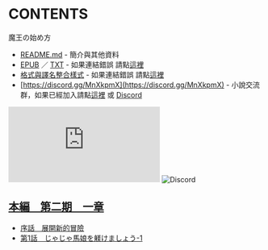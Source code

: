 # CONTENTS

魔王の始め方


- [README.md](README.md) - 簡介與其他資料
- [EPUB](https://gitlab.com/demonovel/epub-txt/blob/master/user/%E9%AD%94%E7%8E%8B%E3%81%AE%E5%A7%8B%E3%82%81%E6%96%B9.epub) ／ [TXT](https://gitlab.com/demonovel/epub-txt/blob/master/user/out/%E9%AD%94%E7%8E%8B%E3%81%AE%E5%A7%8B%E3%82%81%E6%96%B9.out.txt) - 如果連結錯誤 請點[這裡](https://gitlab.com/demonovel/epub-txt/tree/master)
- [格式與譯名整合樣式](https://github.com/bluelovers/node-novel/blob/master/lib/locales/%E9%AD%94%E7%8E%8B%E3%81%AE%E5%A7%8B%E3%82%81%E6%96%B9.ts) - 如果連結錯誤 請點[這裡](https://github.com/bluelovers/node-novel/tree/master/lib/locales)
- [https://discord.gg/MnXkpmX](https://discord.gg/MnXkpmX) - 小說交流群，如果已經加入請點[這裡](https://discordapp.com/channels/467794087769014273/467794088285175809) 或 [Discord](https://discordapp.com/channels/@me)


![導航目錄](https://chart.apis.google.com/chart?cht=qr&chs=150x150&chl=https://gitee.com/bluelovers/novel/blob/master/user/魔王の始め方/導航目錄.md)  ![Discord](https://chart.apis.google.com/chart?cht=qr&chs=150x150&chl=https://discord.gg/MnXkpmX)




## [本編　第二期　一章](00090_%E6%9C%AC%E7%B7%A8%E3%80%80%E7%AC%AC%E4%BA%8C%E6%9C%9F%E3%80%80%E4%B8%80%E7%AB%A0)

- [序話　展開新的冒險](00090_%E6%9C%AC%E7%B7%A8%E3%80%80%E7%AC%AC%E4%BA%8C%E6%9C%9F%E3%80%80%E4%B8%80%E7%AB%A0/00010_%E5%BA%8F%E8%A9%B1%E3%80%80%E5%B1%95%E9%96%8B%E6%96%B0%E7%9A%84%E5%86%92%E9%9A%AA.txt)
- [第1話　じゃじゃ馬娘を躾けましょう-1](00090_%E6%9C%AC%E7%B7%A8%E3%80%80%E7%AC%AC%E4%BA%8C%E6%9C%9F%E3%80%80%E4%B8%80%E7%AB%A0/00020_%E7%AC%AC1%E8%A9%B1%E3%80%80%E3%81%98%E3%82%83%E3%81%98%E3%82%83%E9%A6%AC%E5%A8%98%E3%82%92%E8%BA%BE%E3%81%91%E3%81%BE%E3%81%97%E3%82%87%E3%81%86-1.txt)

